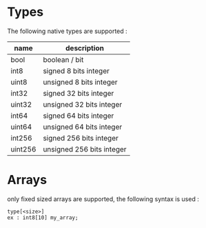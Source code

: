 # Types

The following native types are supported :

| name		| description              | 
|-----------|--------------------------|
| bool		| boolean / bit	           |
| int8		| signed 8 bits integer    |
| uint8		| unsigned 8 bits integer  |
| int32		| signed 32 bits integer   |
| uint32	| unsigned 32 bits integer |
| int64		| signed 64 bits integer   |
| uint64	| unsigned 64 bits integer |
| int256	| signed 256 bits integer  |
| uint256	| unsigned 256 bits integer|

# Arrays

only fixed sized arrays are supported, the following syntax is used :
```
type[<size>]
ex : int8[10] my_array;
```
```
